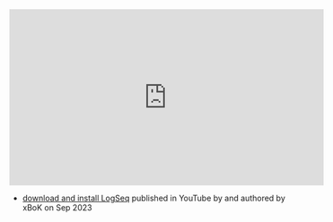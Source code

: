 <iframe width="560" height="315" src="https://www.youtube.com/embed/F9u81O91t-I" title="YouTube video player" frameborder="0" allow="accelerometer; autoplay; clipboard-write; encrypted-media; gyroscope; picture-in-picture; web-share" allowfullscreen></iframe>

- [download and install LogSeq](https://www.youtube.com/watch?v=F9u81O91t-I) published in YouTube by  and authored by xBoK on Sep 2023

